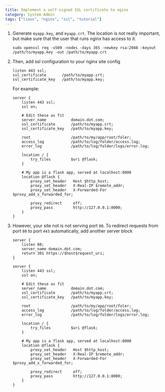 ```yaml
---
title: Implement a self-signed SSL certificate to nginx
category: System Admin
tags: ["linux", "nginx", "ssl", "tutorial"]
---
```


1. Generate `myapp.key`, and `myapp.crt`. The location is not really important, but make sure that the user that runs nginx has access to it.

    ```
    sudo openssl req -x509 -nodes -days 365 -newkey rsa:2048 -keyout /path/to/myapp.key -out /path/to/myapp.crt
    ```

2. Then, add ssl configuration to your nginx site config

    ``` nginx
    listen 443 ssl;
    ssl_certificate       /path/to/myapp.crt;
    ssl_certificate_key   /path/to/myapp.key;
    ```

    For example:

    ``` nginx
    server {
        listen 443 ssl;
        ssl on;

        # Edit these as fit
        server_name           domain.dot.com;
        ssl_certificate       /path/to/myapp.crt;
        ssl_certificate_key   /path/to/myapp.key;

        root                  /path/to/my/app/root/foler;
        access_log            /path/to/log/folder/access.log;
        error_log             /path/to/log/folder/logs/error.log;

        location / {
            try_files         $uri @flask;
        }

        # My app is a flask app, served at localhost:8000
        location @flask {
            proxy_set_header   Host $http_host;
            proxy_set_header   X-Real-IP $remote_addr;
            proxy_set_header   X-Forwarded-For $proxy_add_x_forwarded_for;

            proxy_redirect     off;
            proxy_pass         http://127.0.0.1:8000;
        }
    }
    ```

3. However, your site not is not serving port `80`. To redirect requests from port `80` to port `443` automatically, add another server block

    ``` nginx
    server {
        listen 80;
        server_name domain.dot.com;
        return 301 https://$host$request_uri;
    }

    server {
        listen 443 ssl;
        ssl on;

        # Edit these as fit
        server_name           domain.dot.com;
        ssl_certificate       /path/to/myapp.crt;
        ssl_certificate_key   /path/to/myapp.key;

        root                  /path/to/my/app/root/foler;
        access_log            /path/to/log/folder/access.log;
        error_log             /path/to/log/folder/logs/error.log;

        location / {
            try_files         $uri @flask;
        }

        # My app is a flask app, served at localhost:8000
        location @flask {
            proxy_set_header   Host $http_host;
            proxy_set_header   X-Real-IP $remote_addr;
            proxy_set_header   X-Forwarded-For $proxy_add_x_forwarded_for;

            proxy_redirect     off;
            proxy_pass         http://127.0.0.1:8000;
        }
    }
    ```

